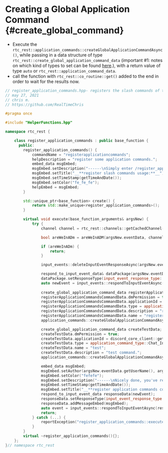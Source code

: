 Creating a Global Application Command {#create_global_command}
============
- Execute the `rtc_rest::application_commands::createGlobalApplicationCommandAsync()`, while passing in a data structure of type `rtc_rest::create_global_application_command_data` (important #1: notes on which kind of types to set can be found [here](https://discord.com/developers/docs/interactions/application-commands#subcommands-and-subcommand-groups).), with a return value of type `auto` or `rtc_rest::application_command_data`.
- call the function with `rtc_rest::co_routine::get()` added to the end in order to wait for the results now.

```cpp
// register_application_commands.hpp- registers the slash commands of this bot.
// may 27, 2021
// chris m.
// https://github.com/RealTimeChris

#pragma once

#include "HelperFunctions.hpp"

namespace rtc_rest {

	class register_application_commands : public base_function {
	  public:
		register_application_commands() {
			commandName = "registerapplicationcommands";
			helpDescription = "register some application commands.";
			embed_data msgEmbed;
			msgEmbed.setDescription("------\nSimply enter /register_application_commandsn------");
			msgEmbed.setTitle("__**register slash commands usage:**__");
			msgEmbed.setTimeStamp(getTimeAndDate());
			msgEmbed.setColor("fe_fe_fe");
			helpEmbed = msgEmbed;
		}

		std::unique_ptr<base_function> create() {
			return std::make_unique<register_application_commands>();
		}

		virtual void execute(base_function_arguments& argsNew) {
			try {
				channel channel = rtc_rest::channels::getCachedChannel({ .channelId = argsNew.eventData.getChannelId() }).get();

				bool areWeInADm = areWeInADM(argsNew.eventData, channel);

				if (areWeInADm) {
					return;
				}

				input_events::deleteInputEventResponseAsync(argsNew.eventData).get();

				respond_to_input_event_data& dataPackage(argsNew.eventData);
				dataPackage.setResponseType(input_event_response_type::Deferred_Response);
				auto newEvent = input_events::respondToInputEventAsync(dataPackage).get();
				
				create_global_application_command_data registerApplicationCommandsCommandData;
				registerApplicationCommandsCommandData.dmPermission = true;
				registerApplicationCommandsCommandData.applicationId = discord_core_client::getInstance()->getBotUser().id;
				registerApplicationCommandsCommandData.type = application_command_type::Chat_Input;
				registerApplicationCommandsCommandData.description = "register the programmatically designated slash commands.";
				registerApplicationCommandsCommandData.name = "registerapplicationcommands";
				application_commands::createGlobalApplicationCommandAsync(registerApplicationCommandsCommandData);

				create_global_application_command_data createTestData;
				createTestData.dmPermission = true;
				createTestData.applicationId = discord_core_client::getInstance()->getBotUser().id;
				createTestData.type = application_command_type::Chat_Input;
				createTestData.name = "test";
				createTestData.description = "test command.";
				application_commands::createGlobalApplicationCommandAsync(createTestData).get();

				embed_data msgEmbed;
				msgEmbed.setAuthor(argsNew.eventData.getUserName(), argsNew.eventData.getAvatarUrl());
				msgEmbed.setColor("fefefe");
				msgEmbed.setDescription("------\nNicely done, you've registered some commands!\n------");
				msgEmbed.setTimeStamp(getTimeAndDate());
				msgEmbed.setTitle("__**register application commands complete:**__");
				respond_to_input_event_data responseData(newEvent);
				responseData.setResponseType(input_event_response_type::Edit_Interaction_Response);
				responseData.addMessageEmbed(msgEmbed);
				auto event = input_events::respondToInputEventAsync(responseData).get();
				return;
			} catch (...) {
				reportException("register_application_commands::execute()");
			}
		}
		virtual ~register_application_commands(){};
	};
}// namespace rtc_rest

```